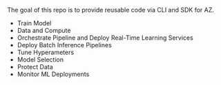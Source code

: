 The goal of this repo is to provide reusable code via CLI and SDK for AZ.

- Train Model
- Data and Compute
- Orchestrate Pipeline and Deploy Real-Time Learning Services
- Deploy Batch Inference Pipelines
- Tune Hyperameters
- Model Selection
- Protect Data
- Monitor ML Deployments

